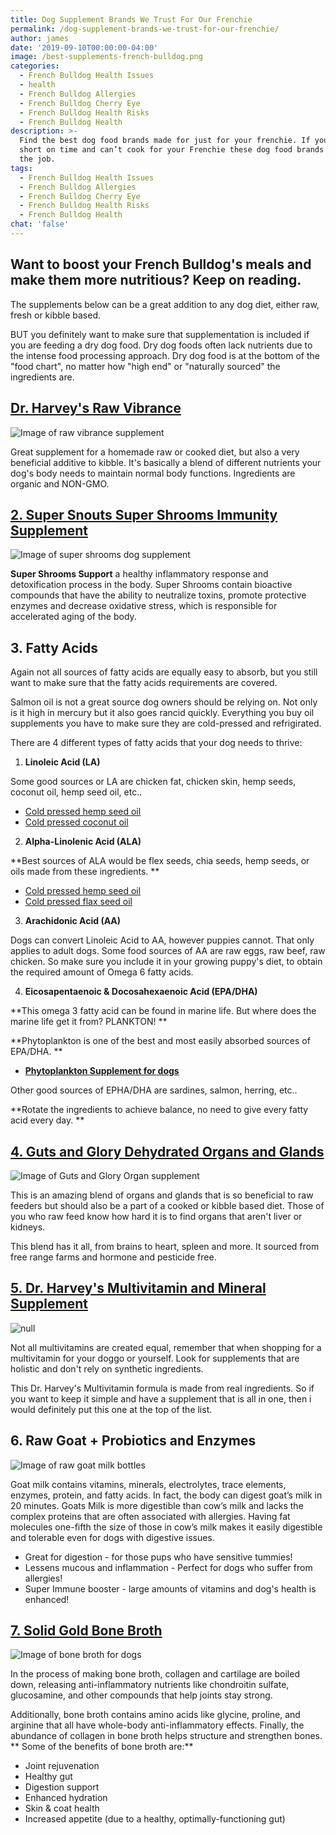 ```yaml
---
title: Dog Supplement Brands We Trust For Our Frenchie
permalink: /dog-supplement-brands-we-trust-for-our-frenchie/
author: james
date: '2019-09-10T00:00:00-04:00'
image: /best-supplements-french-bulldog.png
categories:
  - French Bulldog Health Issues
  - health
  - French Bulldog Allergies
  - French Bulldog Cherry Eye
  - French Bulldog Health Risks
  - French Bulldog Health
description: >-
  Find the best dog food brands made for just for your frenchie. If you are
  short on time and can’t cook for your Frenchie these dog food brands will do
  the job.
tags:
  - French Bulldog Health Issues
  - French Bulldog Allergies
  - French Bulldog Cherry Eye
  - French Bulldog Health Risks
  - French Bulldog Health
chat: 'false'
---
```

## Want to boost your French Bulldog's meals and make them more nutritious? Keep on reading.

The supplements below can be a great addition to any dog diet, either raw, fresh or kibble based. 

BUT you definitely want to make sure that supplementation is included if you are feeding a dry dog food.  Dry dog foods often lack nutrients due to the intense food processing approach. Dry dog food is at the bottom of the "food chart", no matter how "high end" or "naturally sourced" the ingredients are. 

## [Dr. Harvey's Raw Vibrance](https://amzn.to/31CiZb3)

![Image of raw vibrance supplement](/raw-vibrance-supplement.jpeg)

Great supplement for a homemade raw or cooked diet, but also a very beneficial additive to kibble. It's basically a blend of different nutrients your dog's body needs to maintain normal body functions. Ingredients are organic and NON-GMO.

## [2. Super Snouts Super Shrooms Immunity Supplement](https://amzn.to/3b6rLRR)

![Image of super shrooms dog supplement](/super-shrooms-dog-supplement.jpg)

**Super Shrooms Support** a healthy inflammatory response and detoxification process in the body. Super Shrooms contain bioactive compounds that have the ability to neutralize toxins, promote protective enzymes and decrease oxidative stress, which is responsible for accelerated aging of the body.

## 3. Fatty Acids

Again not all sources of fatty acids are equally easy to absorb, but you still want to make sure that the fatty acids requirements are covered. 

Salmon oil is not a great source dog owners should be relying on. Not only is it high in mercury but it also goes rancid quickly. Everything you buy oil supplements you have to make sure they are cold-pressed and refrigirated. 

There are 4 different types of fatty acids that your dog needs to thrive:

1. **Linoleic Acid (LA)**

Some good sources or LA are chicken fat, chicken skin, hemp seeds, coconut oil, hemp seed oil, etc..

* [Cold pressed hemp seed oil](https://amzn.to/32vJRsq)
* [Cold pressed coconut oil ](https://amzn.to/2QyfTyz)

2. **Alpha-Linolenic Acid (ALA)**

**Best sources of ALA would be flex seeds, chia seeds, hemp seeds, or oils made from these ingredients. **

* [Cold pressed hemp seed oil](https://amzn.to/32vJRsq)
* [Cold pressed flax seed oil](https://amzn.to/2QBBLJo)

3. **Arachidonic Acid (AA)**

Dogs can convert Linoleic Acid to AA, however puppies cannot. That only applies to adult dogs. Some food sources of AA are raw eggs, raw beef, raw chicken. So make sure you include it in your growing puppy's diet, to obtain the required amount of Omega 6 fatty acids.

4. **Eicosapentaenoic & Docosahexaenoic Acid (EPA/DHA)**

**This omega 3 fatty acid can be found in marine life. But where does the marine life get it from? PLANKTON! **

**Phytoplankton is one of the best and most easily absorbed sources of EPA/DHA. **

* [**Phytoplankton Supplement for dogs**](https://amzn.to/3hKBAaE)

Other good sources of EPHA/DHA are sardines, salmon, herring, etc..

**Rotate the ingredients to achieve balance, no need to give every fatty acid every day. **

## [4. Guts and Glory Dehydrated Organs and Glands](https://fourleafrover.com/products/guts-glory)

![Image of Guts and Glory Organ supplement](/gut-and-glory-supplement-small.jpg)

This is an amazing blend of organs and glands that is so beneficial to raw feeders but should also be a part of a cooked or kibble based diet. Those of you who raw feed know how hard it is to find organs that aren't liver or kidneys. 

This blend has it all, from brains to heart, spleen and more. It sourced from free range farms and hormone and pesticide free. 

## [5. Dr. Harvey's Multivitamin and Mineral Supplement ](https://amzn.to/31DYSJn)

![null]()

Not all multivitamins are created equal, remember that when shopping for a multivitamin for your doggo or yourself. Look for supplements that are holistic and don't rely on synthetic ingredients.

This Dr. Harvey's Multivitamin formula is made from real ingredients. So if you want to keep it simple and have a supplement that is all in one, then i would definitely put this one at the top of the list. 

## 6. Raw Goat + Probiotics and Enzymes

![Image of raw goat milk bottles](/raw-goat-milk-dog.jpeg)

Goat milk contains vitamins, minerals, electrolytes, trace elements, enzymes, protein, and fatty acids. In fact, the body can digest goat’s milk in 20 minutes. Goats Milk is more digestible than cow’s milk and lacks the complex proteins that are often associated with allergies. Having fat molecules one-fifth the size of those in cow’s milk makes it easily digestible and tolerable even for dogs with digestive issues.

* Great for digestion - for those pups who have sensitive tummies!
* Lessens mucous and inflammation - Perfect for dogs who suffer from allergies!
* Super Immune booster - large amounts of vitamins and dog's health is enhanced!

## [7. Solid Gold Bone Broth ](https://amzn.to/3b3Hukw)

![Image of bone broth for dogs](/image-of-solid-gold-bone-broth.jpg)

In the process of making bone broth, collagen and cartilage are boiled down, releasing anti-inflammatory nutrients like chondroitin sulfate, glucosamine, and other compounds that help joints stay strong. 

Additionally, bone broth contains amino acids like glycine, proline, and arginine that all have whole-body anti-inflammatory effects. Finally, the abundance of collagen in bone broth helps structure and strengthen bones. ** Some of the benefits of bone broth are:**

* Joint rejuvenation 
* Healthy gut 
* Digestion support 
* Enhanced hydration 
* Skin & coat health 
* Increased appetite (due to a healthy, optimally-functioning gut)
